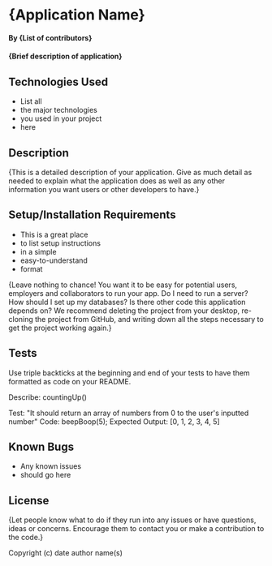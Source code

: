 # {Application Name}

#### By {List of contributors}

#### {Brief description of application}

## Technologies Used

- List all
- the major technologies
- you used in your project
- here

## Description

{This is a detailed description of your application. Give as much detail as needed to explain what the application does as well as any other information you want users or other developers to have.}

## Setup/Installation Requirements

- This is a great place
- to list setup instructions
- in a simple
- easy-to-understand
- format

{Leave nothing to chance! You want it to be easy for potential users, employers and collaborators to run your app. Do I need to run a server? How should I set up my databases? Is there other code this application depends on? We recommend deleting the project from your desktop, re-cloning the project from GitHub, and writing down all the steps necessary to get the project working again.}

## Tests

Use triple backticks at the beginning and end of your tests to have them formatted as code on your README.

Describe: countingUp()

Test: "It should return an array of numbers from 0 to the user's inputted number"
Code: beepBoop(5);
Expected Output: [0, 1, 2, 3, 4, 5]






## Known Bugs

- Any known issues
- should go here

## License

{Let people know what to do if they run into any issues or have questions, ideas or concerns. Encourage them to contact you or make a contribution to the code.}

Copyright (c) date author name(s)